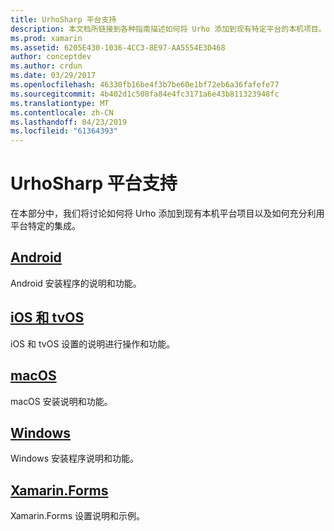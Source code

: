 ```yaml
---
title: UrhoSharp 平台支持
description: 本文档所链接到各种指南描述如何将 Urho 添加到现有特定平台的本机项目。 它讨论了 Android、 iOS、 tvOS、 macOS、 Windows 和 Xamarin.Forms。
ms.prod: xamarin
ms.assetid: 6205E430-1036-4CC3-8E97-AA5554E3D468
author: conceptdev
ms.author: crdun
ms.date: 03/29/2017
ms.openlocfilehash: 46330fb16be4f3b7be60e1bf72eb6a36fafefe77
ms.sourcegitcommit: 4b402d1c508fa84e4fc3171a6e43b811323948fc
ms.translationtype: MT
ms.contentlocale: zh-CN
ms.lasthandoff: 04/23/2019
ms.locfileid: "61364393"
---
```

# <a name="urhosharp-platform-support"></a>UrhoSharp 平台支持

在本部分中，我们将讨论如何将 Urho 添加到现有本机平台项目以及如何充分利用平台特定的集成。

## <a name="androidgraphics-gamesurhosharpplatformandroidmd"></a>[Android](~/graphics-games/urhosharp/platform/android.md)

Android 安装程序的说明和功能。

## <a name="ios-and-tvosgraphics-gamesurhosharpplatformiosmd"></a>[iOS 和 tvOS](~/graphics-games/urhosharp/platform/ios.md)

iOS 和 tvOS 设置的说明进行操作和功能。

## <a name="macosgraphics-gamesurhosharpplatformmacmd"></a>[macOS](~/graphics-games/urhosharp/platform/mac.md)

macOS 安装说明和功能。

## <a name="windowsgraphics-gamesurhosharpplatformwindowsmd"></a>[Windows](~/graphics-games/urhosharp/platform/windows.md)

Windows 安装程序说明和功能。

## <a name="xamarinformsgraphics-gamesurhosharpplatformxamarin-formsmd"></a>[Xamarin.Forms](~/graphics-games/urhosharp/platform/xamarin-forms.md)

Xamarin.Forms 设置说明和示例。

